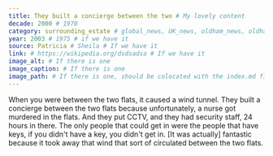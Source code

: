 ```yaml
---
title: They built a concierge between the two # My lovely content
decade: 2000 # 1970
category: surrounding_estate # global_news, UK_news, oldham_news, oldham_history, towers, surrounding_estate # Always exactly one category
year: 2003 # 1975 # if we have it
source: Patricia # Sheila # If we have it
link: # https://wikipedia.org/dsdsadsa # If we have it
image_alt: # If there is one
image_caption: # If there is one
image_path: # If there is one, should be colocated with the index.md file in the folder
---
```


When you were between the two flats, it caused a wind tunnel. They built a concierge between the two flats because unfortunately, a nurse got murdered in the flats. And they put CCTV, and they had security staff, 24 hours in there. The only people that could get in were the people that have keys, if you didn't have a key, you didn't get in. [It was actually] fantastic because it took away that wind that sort of circulated between the two flats.
